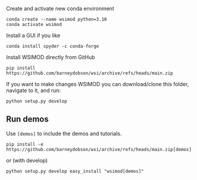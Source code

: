Create and activate new conda environment
```
conda create --name wsimod python=3.10
conda activate wsimod
```

Install a GUI if you like
```
conda install spyder -c conda-forge
```

Install WSIMOD directly from GitHub
```
pip install https://github.com/barneydobson/wsi/archive/refs/heads/main.zip
```

If you want to make changes WSIMOD you can download/clone this folder, navigate to it, and run:
```
python setup.py develop
```

## Run demos

Use `[demos]` to include the demos and tutorials.
```
pip install -e https://github.com/barneydobson/wsi/archive/refs/heads/main.zip[demos]
```

or (with develop)

```
python setup.py develop easy_install "wsimod[demos]"
```